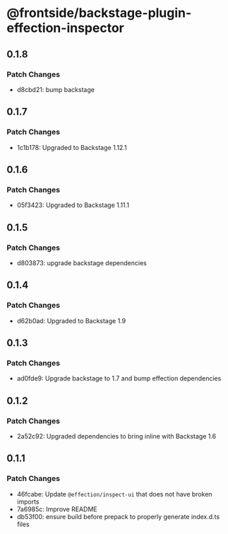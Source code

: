 # @frontside/backstage-plugin-effection-inspector

## 0.1.8

### Patch Changes

- d8cbd21: bump backstage

## 0.1.7

### Patch Changes

- 1c1b178: Upgraded to Backstage 1.12.1

## 0.1.6

### Patch Changes

- 05f3423: Upgraded to Backstage 1.11.1

## 0.1.5

### Patch Changes

- d803873: upgrade backstage dependencies

## 0.1.4

### Patch Changes

- d62b0ad: Upgraded to Backstage 1.9

## 0.1.3

### Patch Changes

- ad0fde9: Upgrade backstage to 1.7 and bump effection dependencies

## 0.1.2

### Patch Changes

- 2a52c92: Upgraded dependencies to bring inline with Backstage 1.6

## 0.1.1

### Patch Changes

- 46fcabe: Update `@effection/inspect-ui` that does not have broken imports
- 7a6985c: Improve README
- db53f00: ensure build before prepack to properly generate index.d.ts files
